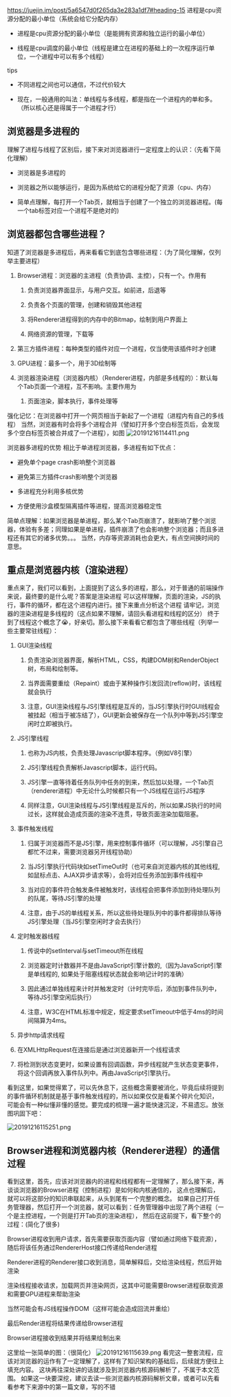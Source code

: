 https://juejin.im/post/5a6547d0f265da3e283a1df7#heading-15
进程是cpu资源分配的最小单位（系统会给它分配内存）

* 进程是cpu资源分配的最小单位（是能拥有资源和独立运行的最小单位）

* 线程是cpu调度的最小单位（线程是建立在进程的基础上的一次程序运行单位，一个进程中可以有多个线程）

tips

* 不同进程之间也可以通信，不过代价较大

* 现在，一般通用的叫法：单线程与多线程，都是指在一个进程内的单和多。（所以核心还是得属于一个进程才行）

## 浏览器是多进程的
理解了进程与线程了区别后，接下来对浏览器进行一定程度上的认识：（先看下简化理解）


* 浏览器是多进程的


* 浏览器之所以能够运行，是因为系统给它的进程分配了资源（cpu、内存）


* 简单点理解，每打开一个Tab页，就相当于创建了一个独立的浏览器进程。(每一个tab标签对应一个进程不是绝对的)

## 浏览器都包含哪些进程？
知道了浏览器是多进程后，再来看看它到底包含哪些进程：（为了简化理解，仅列举主要进程）


1. Browser进程：浏览器的主进程（负责协调、主控），只有一个。作用有


   1. 负责浏览器界面显示，与用户交互。如前进，后退等


   2. 负责各个页面的管理，创建和销毁其他进程


   3. 将Renderer进程得到的内存中的Bitmap，绘制到用户界面上


   4. 网络资源的管理，下载等




2. 第三方插件进程：每种类型的插件对应一个进程，仅当使用该插件时才创建


3. GPU进程：最多一个，用于3D绘制等


4. 浏览器渲染进程（浏览器内核）（Renderer进程，内部是多线程的）：默认每个Tab页面一个进程，互不影响。主要作用为

   1. 页面渲染，脚本执行，事件处理等



强化记忆：在浏览器中打开一个网页相当于新起了一个进程（进程内有自己的多线程）
当然，浏览器有时会将多个进程合并（譬如打开多个空白标签页后，会发现多个空白标签页被合并成了一个进程），如图
![20191216114411.png](https://raw.githubusercontent.com/jiangbo0216/wiki/pic-bed/20191216114411.png)

浏览器多进程的优势
相比于单进程浏览器，多进程有如下优点：


* 避免单个page crash影响整个浏览器


* 避免第三方插件crash影响整个浏览器


* 多进程充分利用多核优势


* 方便使用沙盒模型隔离插件等进程，提高浏览器稳定性


简单点理解：如果浏览器是单进程，那么某个Tab页崩溃了，就影响了整个浏览器，体验有多差；同理如果是单进程，插件崩溃了也会影响整个浏览器；而且多进程还有其它的诸多优势。。。
当然，内存等资源消耗也会更大，有点空间换时间的意思。



## 重点是浏览器内核（渲染进程）
重点来了，我们可以看到，上面提到了这么多的进程，那么，对于普通的前端操作来说，最终要的是什么呢？答案是渲染进程
可以这样理解，页面的渲染，JS的执行，事件的循环，都在这个进程内进行。接下来重点分析这个进程
请牢记，浏览器的渲染进程是多线程的（这点如果不理解，请回头看进程和线程的区分）
终于到了线程这个概念了😭，好亲切。那么接下来看看它都包含了哪些线程（列举一些主要常驻线程）：


1. GUI渲染线程


   1. 负责渲染浏览器界面，解析HTML，CSS，构建DOM树和RenderObject树，布局和绘制等。


   2. 当界面需要重绘（Repaint）或由于某种操作引发回流(reflow)时，该线程就会执行


   3. 注意，GUI渲染线程与JS引擎线程是互斥的，当JS引擎执行时GUI线程会被挂起（相当于被冻结了），GUI更新会被保存在一个队列中等到JS引擎空闲时立即被执行。




2. JS引擎线程


   1. 也称为JS内核，负责处理Javascript脚本程序。（例如V8引擎）


   2. JS引擎线程负责解析Javascript脚本，运行代码。


   3. JS引擎一直等待着任务队列中任务的到来，然后加以处理，一个Tab页（renderer进程）中无论什么时候都只有一个JS线程在运行JS程序


   4. 同样注意，GUI渲染线程与JS引擎线程是互斥的，所以如果JS执行的时间过长，这样就会造成页面的渲染不连贯，导致页面渲染加载阻塞。




3. 事件触发线程


   1. 归属于浏览器而不是JS引擎，用来控制事件循环（可以理解，JS引擎自己都忙不过来，需要浏览器另开线程协助）


   2. 当JS引擎执行代码块如setTimeOut时（也可来自浏览器内核的其他线程,如鼠标点击、AJAX异步请求等），会将对应任务添加到事件线程中


   3.  当对应的事件符合触发条件被触发时，该线程会把事件添加到待处理队列的队尾，等待JS引擎的处理


   4.  注意，由于JS的单线程关系，所以这些待处理队列中的事件都得排队等待JS引擎处理（当JS引擎空闲时才会去执行）




4.  定时触发器线程


    1.  传说中的setInterval与setTimeout所在线程


    2.  浏览器定时计数器并不是由JavaScript引擎计数的,（因为JavaScript引擎是单线程的, 如果处于阻塞线程状态就会影响记计时的准确）


    3.  因此通过单独线程来计时并触发定时（计时完毕后，添加到事件队列中，等待JS引擎空闲后执行）


    4.  注意，W3C在HTML标准中规定，规定要求setTimeout中低于4ms的时间间隔算为4ms。




5.  异步http请求线程


  6.  在XMLHttpRequest在连接后是通过浏览器新开一个线程请求


  7.  将检测到状态变更时，如果设置有回调函数，异步线程就产生状态变更事件，将这个回调再放入事件队列中。再由JavaScript引擎执行。




看到这里，如果觉得累了，可以先休息下，这些概念需要被消化，毕竟后续将提到的事件循环机制就是基于事件触发线程的，所以如果仅仅是看某个碎片化知识，
可能会有一种似懂非懂的感觉。要完成的梳理一遍才能快速沉淀，不易遗忘。放张图巩固下吧：

![20191216115251.png](https://raw.githubusercontent.com/jiangbo0216/wiki/pic-bed/20191216115251.png)

## Browser进程和浏览器内核（Renderer进程）的通信过程
看到这里，首先，应该对浏览器内的进程和线程都有一定理解了，那么接下来，再谈谈浏览器的Browser进程（控制进程）是如何和内核通信的，
这点也理解后，就可以将这部分的知识串联起来，从头到尾有一个完整的概念。
如果自己打开任务管理器，然后打开一个浏览器，就可以看到：任务管理器中出现了两个进程（一个是主控进程，一个则是打开Tab页的渲染进程），
然后在这前提下，看下整个的过程：(简化了很多)


Browser进程收到用户请求，首先需要获取页面内容（譬如通过网络下载资源），随后将该任务通过RendererHost接口传递给Render进程


Renderer进程的Renderer接口收到消息，简单解释后，交给渲染线程，然后开始渲染


渲染线程接收请求，加载网页并渲染网页，这其中可能需要Browser进程获取资源和需要GPU进程来帮助渲染


当然可能会有JS线程操作DOM（这样可能会造成回流并重绘）


最后Render进程将结果传递给Browser进程




Browser进程接收到结果并将结果绘制出来


这里绘一张简单的图：（很简化）
![20191216115639.png](https://raw.githubusercontent.com/jiangbo0216/wiki/pic-bed/20191216115639.png)
看完这一整套流程，应该对浏览器的运作有了一定理解了，这样有了知识架构的基础后，后续就方便往上填充内容。
这块再往深处讲的话就涉及到浏览器内核源码解析了，不属于本文范围。
如果这一块要深挖，建议去读一些浏览器内核源码解析文章，或者可以先看看参考下来源中的第一篇文章，写的不错
